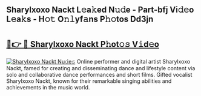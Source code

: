 ## Sharylxoxo Nackt L𝚎a𝚔ed N𝚞𝚍e - Part-bfj Vi𝚍𝚎o L𝚎a𝚔s - H𝚘𝚝 O𝚗𝚕yf𝚊ns P𝚑𝚘tos Dd3jn

# <h2><a href="http://kf607m.oniu.top/?m=Sharylxoxo+Nackt">🔗👉 🔴 Sharylxoxo Nackt P𝚑ot𝚘𝚜 V𝚒d𝚎o</a></h2>

[![Sharylxoxo Nackt Nu𝚍e𝚜](https://i.imgur.com/0qMVB7G.gif)](http://kf607m.oniu.top/?m=Sharylxoxo+Nackt)
Online performer and digital artist Sharylxoxo Nackt, famed for creating and disseminating dance and lifestyle content via solo and collaborative dance performances and short films. Gifted vocalist Sharylxoxo Nackt, known for their remarkable singing abilities and achievements in the music world.  
